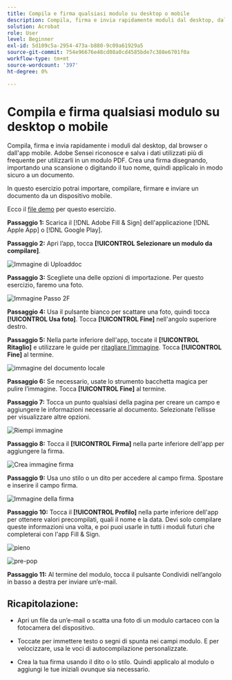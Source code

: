 ```yaml
---
title: Compila e firma qualsiasi modulo su desktop o mobile
description: Compila, firma e invia rapidamente moduli dal desktop, dal browser o dall'app mobile
solution: Acrobat
role: User
level: Beginner
exl-id: 5d109c5a-2954-473a-b880-9c09a61929a5
source-git-commit: 754e96676e48cd08a0cd4585bde7c388e6701f0a
workflow-type: tm+mt
source-wordcount: '397'
ht-degree: 0%

---
```


# Compila e firma qualsiasi modulo su desktop o mobile

Compila, firma e invia rapidamente i moduli dal desktop, dal browser o dall&#39;app mobile. Adobe Sensei riconosce e salva i dati utilizzati più di frequente per utilizzarli in un modulo PDF. Crea una firma disegnando, importando una scansione o digitando il tuo nome, quindi applicalo in modo sicuro a un documento.

In questo esercizio potrai importare, compilare, firmare e inviare un documento da un dispositivo mobile.

Ecco il [file demo](assets/03_FillSignScan.zip) per questo esercizio.

**Passaggio 1:** Scarica il [!DNL Adobe Fill & Sign] dell&#39;applicazione [!DNL Apple App] o [!DNL Google Play].

**Passaggio 2:** Apri l’app, tocca **[!UICONTROL Selezionare un modulo da compilare]**.

![Immagine di Uploaddoc](assets/mobilescan.jpg)

**Passaggio 3:** Scegliete una delle opzioni di importazione. Per questo esercizio, faremo una foto.

![Immagine Passo 2F](assets/Step2F.jpg)

**Passaggio 4:** Usa il pulsante bianco per scattare una foto, quindi tocca **[!UICONTROL Usa foto]**. Tocca **[!UICONTROL Fine]** nell&#39;angolo superiore destro.

**Passaggio 5:** Nella parte inferiore dell&#39;app, toccate il **[!UICONTROL Ritaglio]** e utilizzare le guide per [ritagliare l’immagine](https://www.adobe.com/acrobat/online/crop-pdf.html). Tocca **[!UICONTROL Fine]** al termine.

![immagine del documento locale](assets/localdoc.jpg)

**Passaggio 6:** Se necessario, usate lo strumento bacchetta magica per pulire l’immagine. Tocca **[!UICONTROL Fine]** al termine.

**Passaggio 7:** Tocca un punto qualsiasi della pagina per creare un campo e aggiungere le informazioni necessarie al documento. Selezionate l’ellisse per visualizzare altre opzioni.

![Riempi immagine](assets/fill.jpg)


**Passaggio 8:** Tocca il **[!UICONTROL Firma]** nella parte inferiore dell&#39;app per aggiungere la firma.

![Crea immagine firma](assets/createsign.jpg)

**Passaggio 9:** Usa uno stilo o un dito per accedere al campo firma. Spostare e inserire il campo firma.

![Immagine della firma](assets/sign.jpg)

**Passaggio 10:** Tocca il **[!UICONTROL Profilo]** nella parte inferiore dell&#39;app per ottenere valori precompilati, quali il nome e la data. Devi solo compilare queste informazioni una volta, e poi puoi usarle in tutti i moduli futuri che completerai con l&#39;app Fill &amp; Sign.

![pieno](assets/filled.jpg)

![pre-pop](assets/prepop.jpg)

**Passaggio 11:** Al termine del modulo, tocca il pulsante Condividi nell’angolo in basso a destra per inviare un’e-mail.

## Ricapitolazione:

* Apri un file da un’e-mail o scatta una foto di un modulo cartaceo con la fotocamera del dispositivo.

* Toccate per immettere testo o segni di spunta nei campi modulo. E per velocizzare, usa le voci di autocompilazione personalizzate.

* Crea la tua firma usando il dito o lo stilo. Quindi applicalo al modulo o aggiungi le tue iniziali ovunque sia necessario.
